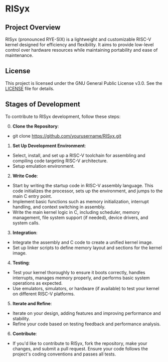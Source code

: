 # RISyx

## Project Overview

RISyx (pronounced RYE-SIX) is a lightweight and customizable RISC-V kernel designed for efficiency and flexibility. It aims to provide low-level control over hardware resources while maintaining portability and ease of maintenance.

## License

This project is licensed under the GNU General Public License v3.0. See the [LICENSE](LICENSE) file for details.

## Stages of Development

To contribute to RISyx development, follow these steps:

0. **Clone the Repository**: 
- git clone https://github.com/yourusername/RISyx.git

1. **Set Up Development Environment**: 
- Select, install, and set up a RISC-V toolchain for assembling and compiling code targeting RISC-V architecture.
- Setup emulation environment.

2. **Write Code**:
- Start by writing the startup code in RISC-V assembly language. This code initializes the processor, sets up the environment, and jumps to the main C entry point.
- Implement basic functions such as memory initialization, interrupt handling, and context switching in assembly.
- Write the main kernel logic in C, including scheduler, memory management, file system support (if needed), device drivers, and system calls.

3. **Integration**: 
- Integrate the assembly and C code to create a unified kernel image.
- Set up linker scripts to define memory layout and sections for the kernel image.

4. **Testing**: 
- Test your kernel thoroughly to ensure it boots correctly, handles interrupts, manages memory properly, and performs basic system operations as expected.
- Use emulators, simulators, or hardware (if available) to test your kernel on different RISC-V platforms.

5. **Iterate and Refine**: 
- Iterate on your design, adding features and improving performance and stability.
- Refine your code based on testing feedback and performance analysis.

6. **Contribute**: 
- If you'd like to contribute to RISyx, fork the repository, make your changes, and submit a pull request. Ensure your code follows the project's coding conventions and passes all tests.
